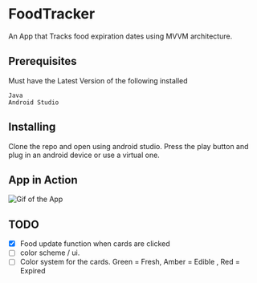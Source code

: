 # FoodTracker
An App that Tracks food expiration dates using MVVM architecture.


## Prerequisites

  Must have the Latest Version of the following installed
  ```
  Java
  Android Studio
  ```
  
## Installing 
  Clone the repo and open using android studio.
  Press the play button and plug in an android device or use a virtual one.



## App in Action
![Gif of the App](https://i.imgur.com/uuA3sGG.gif)

## TODO

- [X] Food update function when cards are clicked
- [ ] color scheme / ui.
- [ ] Color system for the cards. Green = Fresh, Amber = Edible , Red = Expired
